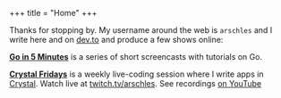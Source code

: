 +++
title = "Home"
+++

Thanks for stopping by. My username around the web is `arschles` and I write here and on [dev.to](https://dev.to/arschles) and produce a few shows online:

**[Go in 5 Minutes](https://gifm.dev)** is a series of short screencasts with tutorials on Go.

**[Crystal Fridays]()** is a weekly live-coding session where I write apps in [Crystal](https://crystal-lang.org). Watch live at [twitch.tv/arschles](https://twitch.tv/arschles). See recordings [on YouTube](https://www.youtube.com/playlist?list=PLd5PS0DQ17GBxMQ78nmowkAxilgS_LrNB)
